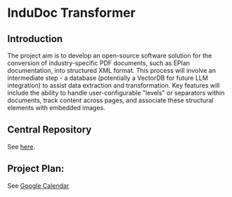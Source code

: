 # InduDoc Transformer

## Introduction

The project aim is to develop an open-source software solution for the conversion of industry-specific PDF documents, such as EPlan documentation, into structured XML format. This process will involve an intermediate step - a database (potentially a VectorDB for future LLM integration) to assist data extraction and transformation. Key features will include the ability to handle user-configurable "levels" or separators within documents, track content across pages, and associate these structural elements with embedded images.

## Central Repository
See [here](https://github.com/EPDF-Extractor/indu-doc-transformer).

## Project Plan:

See [Google Calendar](https://calendar.google.com/calendar/u/0?cid=YjJmMjlkYmYxMzYyMDlhNGVmMTI1NTI2MTZlNjExZTU2NjI3NGViNzc5YjQ2OGIwNmRiYzcwZDJhNjAyMWM0OUBncm91cC5jYWxlbmRhci5nb29nbGUuY29t)
